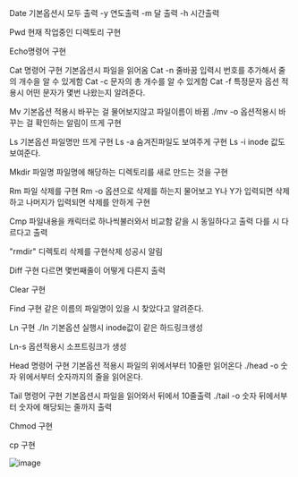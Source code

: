 Date
기본옵션시 모두 출력
-y 연도출력
-m 달 출력
-h 시간출력


Pwd 현재 작업중인 디렉토리 구현

Echo명령어 구현

Cat 명령어 구현
기본옵션시 파일을 읽어옴
Cat -n 줄바꿈 입력시 번호를 추가해서 줄의 개수을 알 수 있게함
Cat -c 문자의 총 개수를 알 수 있게함
Cat -f 특정문자 옵션 적용시 어떤 문자가 몇번 나왔는지 알려준다.

Mv 기본옵션 적용시 바꾸는 걸 물어보지않고 파일이름이 바뀜
./mv -o 옵션적용시 바꾸는 걸 확인하는 알림이 뜨게 구현

Ls 기본옵션 파일명만 뜨게 구현
Ls -a 숨겨진파일도 보여주게 구현
Ls -i inode 값도 보여준다.

Mkdir 파일명
파일명에 해당하는 디렉토리를 새로 만드는 것을 구현

Rm 파일 삭제를 구현
Rm -o 옵션으로 삭제를 하는지 물어보고
Y나 Y가 입력되면 삭제하고 나머지가 입력되면 삭제를 안하게 구현

Cmp
파일내용을 캐릭터로 하나씩불러와서 비교함
같을 시 동일하다고 출력
다를 시 다르다고 출력

"rmdir"
디렉토리 삭제를 구현삭제 성공시 알림


Diff 구현
다르면 몇번째줄이 어떻게 다른지 출력

Clear 구현

Find 구현
같은 이름의 파일명이 있을 시 찾았다고 알려준다.

Ln 구현
./ln 기본옵션 실행시 inode값이 같은 하드링크생성

Ln-s 옵션적용시
소프트링크가 생성

Head 명령어 구현
기본옵션 적용시 파일의 위에서부터 10줄만 읽어온다
./head -o 숫자
위에서부터 숫자까지의 줄을 읽어온다.

Tail 명령어 구현
기본옵션시 파일을 읽어와서 뒤에서 10줄출력
./tail -o 숫자
뒤에서부터 숫자에 해당되는 줄까지 출력

Chmod 구현

cp 구현

![image](https://github.com/ks2019875058/CommandLines/assets/48702199/c54619eb-5b97-435a-af9a-e2d519490b79)
